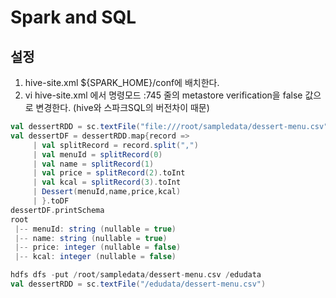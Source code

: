 # Spark and SQL

## 설정

1. hive-site.xml ${SPARK_HOME}/conf에 배치한다.
2. vi hive-site.xml 에서 명령모드 :745 줄의 metastore verification을 false 값으로 변경한다. (hive와 스파크SQL의 버전차이 때문)

``` scala
val dessertRDD = sc.textFile("file:///root/sampledata/dessert-menu.csv")
val dessertDF = dessertRDD.map{record =>
     | val splitRecord = record.split(",")
     | val menuId = splitRecord(0)
     | val name = splitRecord(1)
     | val price = splitRecord(2).toInt
     | val kcal = splitRecord(3).toInt
     | Dessert(menuId,name,price,kcal)
     | }.toDF
dessertDF.printSchema
root
 |-- menuId: string (nullable = true)
 |-- name: string (nullable = true)
 |-- price: integer (nullable = false)
 |-- kcal: integer (nullable = false)

```

``` scala
hdfs dfs -put /root/sampledata/dessert-menu.csv /edudata
val dessertRDD = sc.textFile("/edudata/dessert-menu.csv")
```

